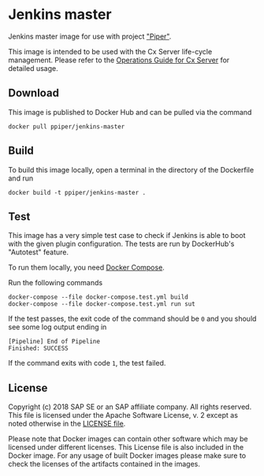 # Jenkins master

Jenkins master image for use with project ["Piper"](https://github.com/SAP/jenkins-library).

This image is intended to be used with the Cx Server life-cycle management.
Please refer to the [Operations Guide for Cx Server](https://github.com/SAP/devops-docker-images/blob/master/docs/operations/cx-server-operations-guide.md) for detailed usage.

## Download

This image is published to Docker Hub and can be pulled via the command

```
docker pull ppiper/jenkins-master
```

## Build

To build this image locally, open a terminal in the directory of the Dockerfile and run

```
docker build -t ppiper/jenkins-master .
```

## Test

This image has a very simple test case to check if Jenkins is able to boot with the given plugin configuration.
The tests are run by DockerHub's "Autotest" feature.

To run them locally, you need [Docker Compose](https://docs.docker.com/compose/).

Run the following commands

```shell
docker-compose --file docker-compose.test.yml build
docker-compose --file docker-compose.test.yml run sut
```

If the test passes, the exit code of the command should be `0` and you should see some log output ending in 

```
[Pipeline] End of Pipeline
Finished: SUCCESS
```

If the command exits with code `1`, the test failed.

## License

Copyright (c) 2018 SAP SE or an SAP affiliate company. All rights reserved.
This file is licensed under the Apache Software License, v. 2 except as noted
otherwise in the [LICENSE file](https://github.com/SAP/devops-docker-images/blob/master/LICENSE).

Please note that Docker images can contain other software which may be licensed under different licenses. This License file is also included in the Docker image. For any usage of built Docker images please make sure to check the licenses of the artifacts contained in the images.
